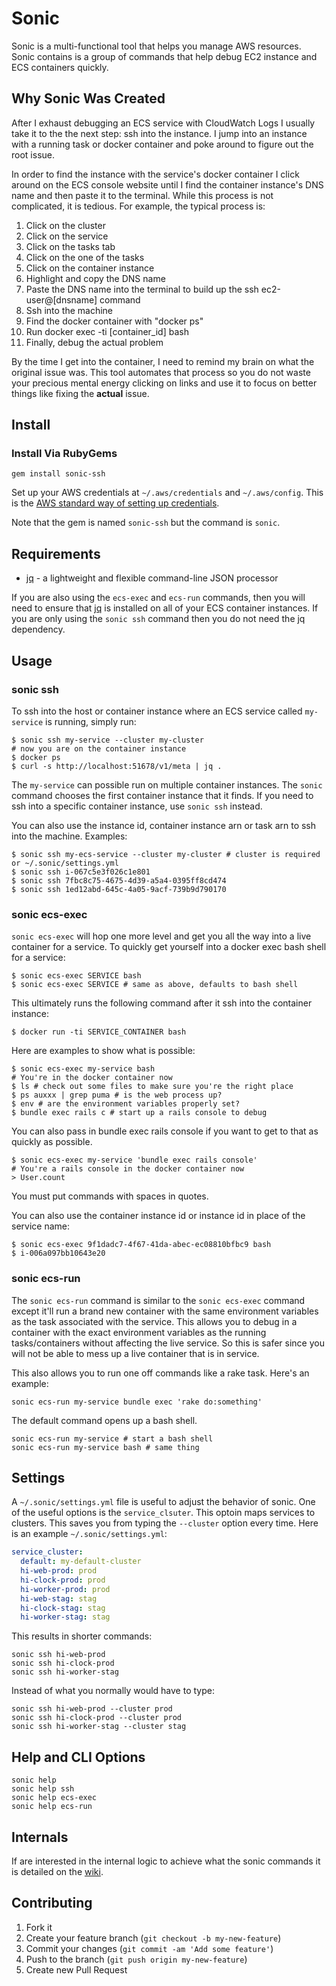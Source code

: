 # Sonic

Sonic is a multi-functional tool that helps you manage AWS resources. Sonic contains is a group of commands that help debug EC2 instance and ECS containers quickly.

## Why Sonic Was Created

After I exhaust debugging an ECS service with CloudWatch Logs I usually take it to the the next step: ssh into the instance. I jump into an instance with a running task or docker container and poke around to figure out the root issue.

In order to find the instance with the service's docker container I click around on the ECS console website until I find the container instance's DNS name and then paste it to the terminal. While this process is not complicated, it is tedious.  For example, the typical process is:

1. Click on the cluster
2. Click on the service
3. Click on the tasks tab
4. Click on the one of the tasks
5. Click on the container instance
6. Highlight and copy the DNS name
7. Paste the DNS name into the terminal to build up the ssh ec2-user@[dnsname] command
8. Ssh into the machine
9. Find the docker container with "docker ps"
10. Run docker exec -ti [container_id] bash
11. Finally, debug the actual problem

By the time I get into the container, I need to remind my brain on what the original issue was.  This tool automates that process so you do not waste your precious mental energy clicking on links and use it to focus on better things like fixing the **actual** issue.

## Install

### Install Via RubyGems

```
gem install sonic-ssh
```

Set up your AWS credentials at `~/.aws/credentials` and `~/.aws/config`.  This is the [AWS standard way of setting up credentials](https://aws.amazon.com/blogs/security/a-new-and-standardized-way-to-manage-credentials-in-the-aws-sdks/).

Note that the gem is named `sonic-ssh` but the command is `sonic`.

## Requirements

* [jq](https://stedolan.github.io/jq/manual/) - a lightweight and flexible command-line JSON processor

If you are also using the `ecs-exec` and `ecs-run` commands, then you will need to ensure that [jq](https://stedolan.github.io/jq/) is installed on all of your ECS container instances.  If you are only using the `sonic ssh` command then you do not need the jq dependency.

## Usage

### sonic ssh

To ssh into the host or container instance where an ECS service called `my-service` is running, simply run:

```
$ sonic ssh my-service --cluster my-cluster
# now you are on the container instance
$ docker ps
$ curl -s http://localhost:51678/v1/meta | jq .
```

The `my-service` can possible run on multiple container instances.  The `sonic` command chooses the first container instance that it finds.  If you need to ssh into a specific container instance, use `sonic ssh` instead.

You can also use the instance id, container instance arn or task arn to ssh into the machine.  Examples:

```
$ sonic ssh my-ecs-service --cluster my-cluster # cluster is required or ~/.sonic/settings.yml
$ sonic ssh i-067c5e3f026c1e801
$ sonic ssh 7fbc8c75-4675-4d39-a5a4-0395ff8cd474
$ sonic ssh 1ed12abd-645c-4a05-9acf-739b9d790170
```

### sonic ecs-exec

`sonic ecs-exec` will hop one more level and get you all the way into a live container for a service.  To quickly get yourself into a docker exec bash shell for a service:

```
$ sonic ecs-exec SERVICE bash
$ sonic ecs-exec SERVICE # same as above, defaults to bash shell
```

This ultimately runs the following command after it ssh into the container instance:

```
$ docker run -ti SERVICE_CONTAINER bash
```

Here are examples to show what is possible:

```
$ sonic ecs-exec my-service bash
# You're in the docker container now
$ ls # check out some files to make sure you're the right place
$ ps auxxx | grep puma # is the web process up?
$ env # are the environment variables properly set?
$ bundle exec rails c # start up a rails console to debug
```

You can also pass in bundle exec rails console if you want to get to that as quickly as possible.

```
$ sonic ecs-exec my-service 'bundle exec rails console'
# You're a rails console in the docker container now
> User.count
```

You must put commands with spaces in quotes.

You can also use the container instance id or instance id in place of the service name:

```
$ sonic ecs-exec 9f1dadc7-4f67-41da-abec-ec08810bfbc9 bash
$ i-006a097bb10643e20
```

### sonic ecs-run

The `sonic ecs-run` command is similar to the `sonic ecs-exec` command except it'll run a brand new container with the same environment variables as the task associated with the service. This allows you to debug in a container with the exact environment variables as the running tasks/containers without affecting the live service. So this is safer since you will not be able to mess up a live container that is in service.

This also allows you to run one off commands like a rake task. Here's an example:

```
sonic ecs-run my-service bundle exec 'rake do:something'
```

The default command opens up a bash shell.

```
sonic ecs-run my-service # start a bash shell
sonic ecs-run my-service bash # same thing
```

## Settings

A `~/.sonic/settings.yml` file is useful to adjust the behavior of sonic. One of the useful options is the `service_clsuter`.  This optoin maps services to clusters.  This saves you from  typing the `--cluster` option every time.  Here is an example `~/.sonic/settings.yml`:

```yaml
service_cluster:
  default: my-default-cluster
  hi-web-prod: prod
  hi-clock-prod: prod
  hi-worker-prod: prod
  hi-web-stag: stag
  hi-clock-stag: stag
  hi-worker-stag: stag
```

This results in shorter commands:

```
sonic ssh hi-web-prod
sonic ssh hi-clock-prod
sonic ssh hi-worker-stag
```

Instead of what you normally would have to type:

```
sonic ssh hi-web-prod --cluster prod
sonic ssh hi-clock-prod --cluster prod
sonic ssh hi-worker-stag --cluster stag
```

## Help and CLI Options

```
sonic help
sonic help ssh
sonic help ecs-exec
sonic help ecs-run
```

## Internals

If are interested in the internal logic to achieve what the sonic commands it is detailed on the [wiki](https://github.com/boltopslabs/sonic/wiki).

## Contributing

1. Fork it
2. Create your feature branch (`git checkout -b my-new-feature`)
3. Commit your changes (`git commit -am 'Add some feature'`)
4. Push to the branch (`git push origin my-new-feature`)
5. Create new Pull Request
